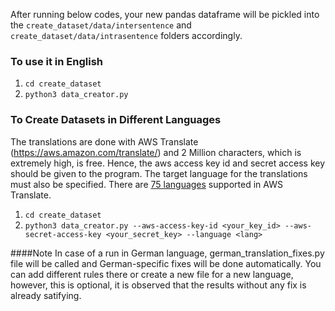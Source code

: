 After running below codes, your new pandas dataframe will be pickled into the `create_dataset/data/intersentence` and `create_dataset/data/intrasentence` folders accordingly.
### To use it in English
1. `cd create_dataset`
2. `python3 data_creator.py`
### To Create Datasets in Different Languages
The translations are done with AWS Translate (https://aws.amazon.com/translate/) and 2 Million characters,
which is extremely high, is free. Hence, the aws access key id and secret access key should be given to the program.
The target language for the translations must also be specified.
There are [75 languages](https://aws.amazon.com/translate/faqs/) supported in AWS Translate.
1. `cd create_dataset`
2. `python3 data_creator.py --aws-access-key-id <your_key_id> --aws-secret-access-key <your_secret_key> --language <lang>`

####Note
In case of a run in German language, german_translation_fixes.py file will be called and German-specific fixes will
be done automatically. You can add different rules there or create a new file for a new language, however,
this is optional, it is observed that the results without any fix is already satifying.